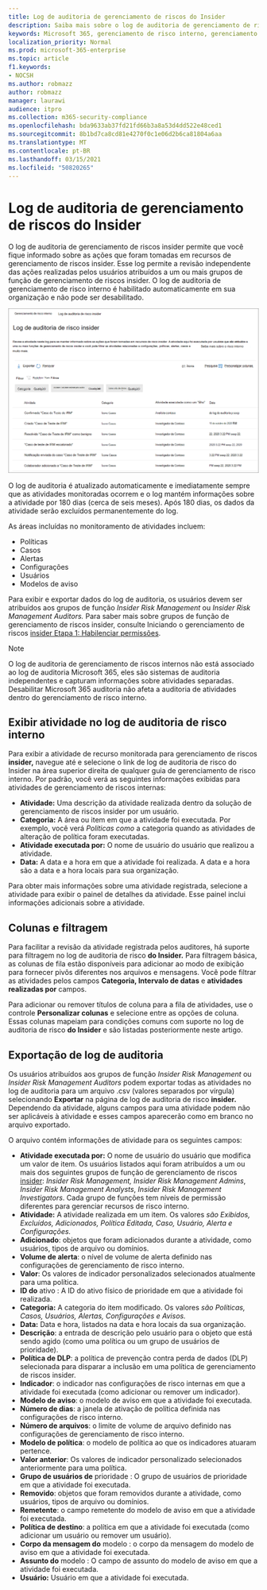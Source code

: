 ```yaml
---
title: Log de auditoria de gerenciamento de riscos do Insider
description: Saiba mais sobre o log de auditoria de gerenciamento de risco interno no Microsoft 365
keywords: Microsoft 365, gerenciamento de risco interno, gerenciamento de risco, conformidade
localization_priority: Normal
ms.prod: microsoft-365-enterprise
ms.topic: article
f1.keywords:
- NOCSH
ms.author: robmazz
author: robmazz
manager: laurawi
audience: itpro
ms.collection: m365-security-compliance
ms.openlocfilehash: bda9633ab37fd21fd66b3a8a53d4dd522e48ced1
ms.sourcegitcommit: 8b1bd7ca8cd81e4270f0c1e06d2b6ca81804a6aa
ms.translationtype: MT
ms.contentlocale: pt-BR
ms.lasthandoff: 03/15/2021
ms.locfileid: "50820265"
---
```

# <a name="insider-risk-management-audit-log"></a>Log de auditoria de gerenciamento de riscos do Insider

O log de auditoria de gerenciamento de riscos insider permite que você fique informado sobre as ações que foram tomadas em recursos de gerenciamento de riscos insider. Esse log permite a revisão independente das ações realizadas pelos usuários atribuídos a um ou mais grupos de função de gerenciamento de riscos insider. O log de auditoria de gerenciamento de risco interno é habilitado automaticamente em sua organização e não pode ser desabilitado.

![Log de auditoria de gerenciamento de riscos do Insider](../media/insider-risk-audit-log.png)

O log de auditoria é atualizado automaticamente e imediatamente sempre que as atividades monitoradas ocorrem e o log mantém informações sobre a atividade por 180 dias (cerca de seis meses). Após 180 dias, os dados da atividade serão excluídos permanentemente do log.

As áreas incluídas no monitoramento de atividades incluem:

- Políticas
- Casos
- Alertas
- Configurações
- Usuários
- Modelos de aviso

Para exibir e exportar dados do log de auditoria, os usuários devem ser atribuídos aos grupos de função *Insider Risk Management* ou *Insider Risk Management Auditors.* Para saber mais sobre grupos de função de gerenciamento de riscos insider, consulte Iniciando o gerenciamento de riscos [insider Etapa 1: Habilenciar permissões](insider-risk-management-configure.md#step-1-enable-permissions-for-insider-risk-management).

>[!NOTE]
>O log de auditoria de gerenciamento de riscos internos não está associado ao log de auditoria Microsoft 365, eles são sistemas de auditoria independentes e capturam informações sobre atividades separadas. Desabilitar Microsoft 365 auditoria não afeta a auditoria de atividades dentro do gerenciamento de risco interno.

## <a name="view-activity-in-the-insider-risk-audit-log"></a>Exibir atividade no log de auditoria de risco interno

Para exibir a atividade de recurso monitorada para gerenciamento de riscos **insider,** navegue até e selecione o link de log de auditoria de risco do Insider na área superior direita de qualquer guia de gerenciamento de risco interno. Por padrão, você verá as seguintes informações exibidas para atividades de gerenciamento de riscos internas:

- **Atividade:** Uma descrição da atividade realizada dentro da solução de gerenciamento de riscos insider por um usuário.
- **Categoria:** A área ou item em que a atividade foi executada. Por exemplo, você verá *Políticas como* a categoria quando as atividades de alteração de política foram executadas.
- **Atividade executada por:** O nome de usuário do usuário que realizou a atividade.
- **Data:** A data e a hora em que a atividade foi realizada. A data e a hora são a data e a hora locais para sua organização.

Para obter mais informações sobre uma atividade registrada, selecione a atividade para exibir o painel de detalhes da atividade. Esse painel inclui informações adicionais sobre a atividade.

## <a name="columns-and-filtering"></a>Colunas e filtragem

Para facilitar a revisão da atividade registrada pelos auditores, há suporte para filtragem no log de auditoria de risco **do Insider.** Para filtragem básica, as colunas de fila estão disponíveis para adicionar ao modo de exibição para fornecer pivôs diferentes nos arquivos e mensagens. Você pode filtrar as atividades pelos campos **Categoria, Intervalo de datas** e **atividades realizadas por** campos.

Para adicionar ou remover títulos de coluna para a fila de atividades, use o controle **Personalizar colunas** e selecione entre as opções de coluna. Essas colunas mapeiam para condições comuns com suporte no log de auditoria de risco **do Insider** e são listadas posteriormente neste artigo.

## <a name="audit-log-export"></a>Exportação de log de auditoria

Os usuários atribuídos aos grupos de função *Insider Risk Management* ou *Insider Risk Management Auditors* podem exportar todas as atividades no log de auditoria para um arquivo .csv (valores separados por vírgula) selecionando **Exportar** na página de log de auditoria de risco **insider.** Dependendo da atividade, alguns campos para uma atividade podem não ser aplicáveis à atividade e esses campos aparecerão como em branco no arquivo exportado.

O arquivo contém informações de atividade para os seguintes campos:

- **Atividade executada por:** O nome de usuário do usuário que modifica um valor de item. Os usuários listados aqui foram atribuídos a um ou mais dos seguintes grupos de função de gerenciamento de riscos [insider](insider-risk-management-configure.md#step-1-enable-permissions-for-insider-risk-management): *Insider Risk Management,* *Insider Risk Management Admins*, *Insider Risk Management Analysts*, *Insider Risk Management Investigators*. Cada grupo de funções tem níveis de permissão diferentes para gerenciar recursos de risco interno.
- **Atividade:** A atividade realizada em um item. Os valores *são Exibidos, Excluídos, Adicionados, Política Editada, Caso, Usuário, Alerta* *e Configurações.*
- **Adicionado**: objetos que foram adicionados durante a atividade, como usuários, tipos de arquivo ou domínios.
- **Volume de alerta**: o nível de volume de alerta definido nas configurações de gerenciamento de risco interno.
- **Valor**: Os valores de indicador personalizados selecionados atualmente para uma política.
- **ID do** ativo : A ID do ativo físico de prioridade em que a atividade foi realizada.
- **Categoria:** A categoria do item modificado. Os valores *são Políticas, Casos, Usuários, Alertas, Configurações e* *Avisos.*
- **Data:** Data e hora, listados na data e hora locais da sua organização.
- **Descrição**: a entrada de descrição pelo usuário para o objeto que está sendo agido (como uma política ou um grupo de usuários de prioridade).
- **Política de DLP**: a política de prevenção contra perda de dados (DLP) selecionada para disparar a inclusão em uma política de gerenciamento de riscos insider.
- **Indicador**: o indicador nas configurações de risco internas em que a atividade foi executada (como adicionar ou remover um indicador).
- **Modelo de aviso**: o modelo de aviso em que a atividade foi executada.
- **Número de dias**: a janela de ativação de política definida nas configurações de risco interno.
- **Número de arquivos**: o limite de volume de arquivo definido nas configurações de gerenciamento de risco interno.
- **Modelo de política**: o modelo de política ao que os indicadores atuaram pertence.
- **Valor anterior**: Os valores de indicador personalizado selecionados anteriormente para uma política.
- **Grupo de usuários de** prioridade : O grupo de usuários de prioridade em que a atividade foi executada.
- **Removido**: objetos que foram removidos durante a atividade, como usuários, tipos de arquivo ou domínios.
- **Remetente**: o campo remetente do modelo de aviso em que a atividade foi executada.
- **Política de destino**: a política em que a atividade foi executada (como adicionar um usuário ou remover um usuário).
- **Corpo da mensagem do** modelo : o corpo da mensagem do modelo de aviso em que a atividade foi executada.
- **Assunto do** modelo : O campo de assunto do modelo de aviso em que a atividade foi executada.
- **Usuário:** Usuário em que a atividade foi executada.
